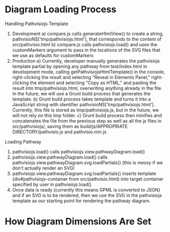 # Diagram Loading Process

Handling Pathvisiojs Template
 1) Development
  a) compare.js calls generateHtmlView() to create a string, pathvisioNS['tmp/pathvisiojs.html'], that corresponds to the content of src/pathvisio.html
  b) compare.js calls pathvisiojs.load() and uses the customMarkers argument to pass in the locations of the SVG files that we use as defaults for customMarkers
 2) Production
  a) Currently, developer manually generates the pathvisiojs template partial by opening any pathway from test/index.html in development mode,
      calling getPathvisiojsHtmlTemplate() in the console, right-clicking the result and selecting "Reveal in Elements Panel," 
      right-clicking the element and selecting "Copy as HTML," and pasting the result into tmp/pathvisiojs.html, overwriting anything already in the file.
      In the future, we will use a Grunt build process that generates the template.
  b) Grunt build process takes template and turns it into a JavaScript string with identifier pathvisioNS['tmp/pathvisiojs.html']. Currently, this file is
      stored as tmp/pathvisiojs.js, but in the future, we will not rely on this tmp folder.
  c) Grunt build process then minifies and concatenates the file from the previous step as well as all the js files in src/pathvisiojs/, saving them as
      build/js/APPROPRIATE DIRECTORY/pathvisio.js and pathvisio.min.js

Loading Pathway
1) pathvisiojs.load() calls pathvisiojs.view.pathwayDiagram.load()
2) pathvisiojs.view.pathwayDiagram.load() calls pathvisiojs.view.pathwayDiagram.svg.loadPartials() (this is messy if we don't actually render an SVG)
3) pathvisiojs.view.pathwayDiagram.svg.loadPartials() inserts template (div#pathvisiojs-container from src/pathvisio.html) into target container specified by user in pathvisiojs.load()
4) Once data is ready (currently this means GPML is converted to JSON) and if an SVG is to be rendered, then we use the SVG in the pathvisiojs template as our starting point
    for rendering the pathway diagram.

# How Diagram Dimensions Are Set



